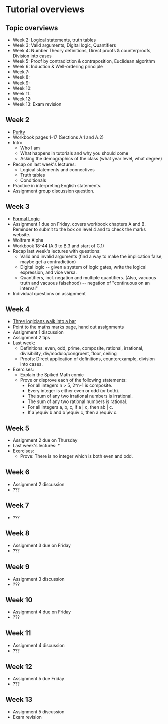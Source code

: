 # Tutorial overviews

## Topic overviews

* Week 2: Logical statements, truth tables
* Week 3: Valid arguments, Digital logic, Quantifiers
* Week 4: Number Theory definitions, Direct proofs & counterproofs, Division into cases
* Week 5: Proof by contradiction & contraposition, Euclidean algorithm
* Week 6: Induction & Well-ordering principle
* Week 7:
* Week 8:
* Week 9:
* Week 10:
* Week 11:
* Week 12:
* Week 13: Exam revision

## Week 2

* [Purity](http://xkcd.com/435/)
* Workbook pages 1-17 (Sections A.1 and A.2)
* Intro
  * Who I am
  * What happens in tutorials and why you should come
  * Asking the demographics of the class (what year level, what degree)
* Recap on last week's lectures:
  * Logical statements and connectives
  * Truth tables
  * Conditionals
* Practice in interpreting English statements.
* Assignment group discussion question.

## Week 3

* [Formal Logic](http://xkcd.com/1033/)
* Assignment 1 due on Friday, covers workbook chapters A and B. Reminder to
  submit to the box on level 4 and to check the marks website.
* Wolfram Alpha
* Workbook 18-44 (A.3 to B.3 and start of C.1)
* Recap last week's lectures with questions:
  * Valid and invalid arguments (find a way to make the implication false, maybe
    get a contradiction)
  * Digital logic -- given a system of logic gates, write the logical expression,
    and vice versa.
  * Quantifiers, incl. negation and multiple quantifiers. (Also, vacuous truth
    and vacuous falsehood) -- negation of "continuous on an interval"
* Individual questions on assignment

## Week 4

* [Three logicians walk into a bar](http://spikedmath.com/445.html)
* Point to the maths marks page, hand out assignments
* Assignment 1 discussion
* Assignment 2 tips
* Last week:
  * Definitions: even, odd, prime, composite, rational, irrational, divisibility,
  div/modulo/congruent, floor, ceiling
  * Proofs: Direct application of definitions, counterexample,
  division into cases.
* Exercises:
  * Explain the Spiked Math comic
  * Prove or disprove each of the following statements:
    * For all integers n > 5, 2^n-1 is composite.
    * Every integer is either even or odd (or both).
    * The sum of any two irrational numbers is irrational.
    * The sum of any two rational numbers is rational.
    * For all integers a, b, c, if a | c, then ab | c.
    <!-- * For all integers a, b, c, if ab | c, then a | c and a | b. -->
    * If a \equiv b and b \equiv c, then a \equiv c.

## Week 5

* Assignment 2 due on Thursday
* Last week's lectures:
  * 
* Exercises:
  * Prove: There is no integer which is both even and odd.

## Week 6

* Assignment 2 discussion
* ???

## Week 7

* ???

## Week 8

* Assignment 3 due on Friday
* ???

## Week 9

* Assignment 3 discussion
* ???

## Week 10

* Assignment 4 due on Friday
* ???

## Week 11

* Assignment 4 discussion
* ???

## Week 12

* Assignment 5 due Friday
* ???

## Week 13

* Assignment 5 discussion
* Exam revision

